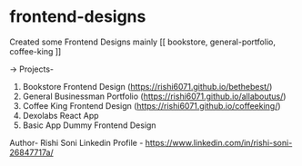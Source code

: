 # frontend-designs
Created some Frontend Designs mainly [[ bookstore, general-portfolio, coffee-king ]]

-> Projects- 
  1. Bookstore Frontend Design (https://rishi6071.github.io/bethebest/)
  2. General Businessman Portfolio (https://rishi6071.github.io/allaboutus/)
  3. Coffee King Frontend Design (https://rishi6071.github.io/coffeeking/)
  4. Dexolabs React App 
  5. Basic App Dummy Frontend Design
  
Author- Rishi Soni
Linkedin Profile - https://www.linkedin.com/in/rishi-soni-26847717a/
